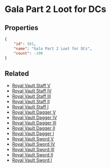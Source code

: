 # Gala Part 2 Loot for DCs

<no description available>

## Properties

```json
{
    "id": 561,
    "name": "Gala Part 2 Loot for DCs",
    "count": -100
}
```

## Related

- [Royal Vault Staff V](../items/17399-royal-vault-staff-v.md)
- [Royal Vault Staff IV](../items/17400-royal-vault-staff-iv.md)
- [Royal Vault Staff III](../items/17401-royal-vault-staff-iii.md)
- [Royal Vault Staff II](../items/17402-royal-vault-staff-ii.md)
- [Royal Vault Staff I](../items/17403-royal-vault-staff-i.md)
- [Royal Vault Dagger V](../items/17404-royal-vault-dagger-v.md)
- [Royal Vault Dagger IV](../items/17405-royal-vault-dagger-iv.md)
- [Royal Vault Dagger III](../items/17406-royal-vault-dagger-iii.md)
- [Royal Vault Dagger II](../items/17407-royal-vault-dagger-ii.md)
- [Royal Vault Dagger I](../items/17408-royal-vault-dagger-i.md)
- [Royal Vault Sword V](../items/17409-royal-vault-sword-v.md)
- [Royal Vault Sword IV](../items/17410-royal-vault-sword-iv.md)
- [Royal Vault Sword III](../items/17411-royal-vault-sword-iii.md)
- [Royal Vault Sword II](../items/17412-royal-vault-sword-ii.md)
- [Royal Vault Sword I](../items/17413-royal-vault-sword-i.md)

